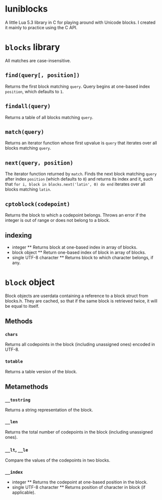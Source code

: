 # luniblocks

A little Lua 5.3 library in C for playing around with Unicode blocks. I created it mainly to practice using the C API.

# `blocks` library
All matches are case-insensitive.

## `find(query[, position])`
Returns the first block matching `query`. Query begins at one-based index `position`, which defaults to `1`.

## `findall(query)`
Returns a table of all blocks matching `query`.

## `match(query)`
Returns an iterator function whose first upvalue is `query` that iterates over all blocks matching `query`.

## `next(query, position)`
The iterator function returned by `match`. Finds the next block matching `query` after index `position` (which defaults to `0`) and returns its index and it, such that `for i, block in blocks.next('latin', 0) do end` iterates over all blocks matching `latin`.

## `cptoblock(codepoint)`
Returns the block to which a codepoint belongs. Throws an error if the integer is out of range or does not belong to a block.

## indexing
* integer
** Returns block at one-based index in array of blocks.
* block object
** Return one-based index of block in array of blocks.
* single UTF-8 character
** Returns block to which character belongs, if any.

# `block` object
Block objects are userdata containing a reference to a block struct from blocks.h. They are cached, so that if the same block is retrieved twice, it will be equal to itself.

## Methods

### `chars`
Returns all codepoints in the block (including unassigned ones) encoded in UTF-8.

### `totable`
Returns a table version of the block.

## Metamethods

### `__tostring`
Returns a string representation of the block.

### `__len`
Returns the total number of codepoints in the block (including unassigned ones).

### `__lt`, `__le`
Compare the values of the codepoints in two blocks.

### `__index`
* integer
** Returns the codepoint at one-based position in the block.
* single UTF-8 character
** Returns position of character in block (if applicable).
